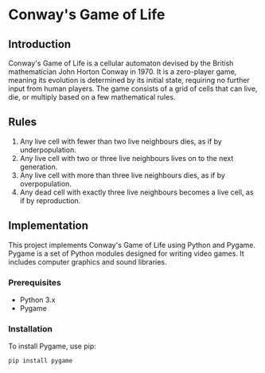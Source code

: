 # Conway's Game of Life

## Introduction

Conway's Game of Life is a cellular automaton devised by the British mathematician John Horton Conway in 1970. It is a zero-player game, meaning its evolution is determined by its initial state, requiring no further input from human players. The game consists of a grid of cells that can live, die, or multiply based on a few mathematical rules.

## Rules

1. Any live cell with fewer than two live neighbours dies, as if by underpopulation.
2. Any live cell with two or three live neighbours lives on to the next generation.
3. Any live cell with more than three live neighbours dies, as if by overpopulation.
4. Any dead cell with exactly three live neighbours becomes a live cell, as if by reproduction.

## Implementation

This project implements Conway's Game of Life using Python and Pygame. Pygame is a set of Python modules designed for writing video games. It includes computer graphics and sound libraries.

### Prerequisites

- Python 3.x
- Pygame

### Installation

To install Pygame, use pip:

```bash
pip install pygame
